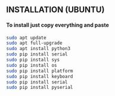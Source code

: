 ## INSTALLATION (UBUNTU)
#### To install just copy everything and paste
```bash
sudo apt update
sudo apt full-upgrade
sudo apt install python3
sudo pip install serial
sudo pip install sys
sudo pip install os
sudo pip install platform
sudo pip install keyboard
sudo pip install serial
sudo pip install pyserial

```
